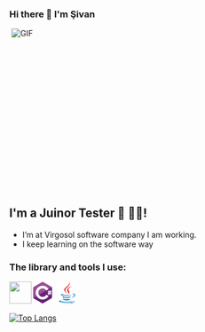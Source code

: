 ### Hi there 👋 I'm Şivan

<img align="right" alt="GIF" src="https://github.com/abhisheknaiidu/abhisheknaiidu/blob/master/code.gif?raw=true" width="500" height="320" />

## I'm a Juinor Tester  🚀 👨‍🎓!
- I’m at Virgosol software company I am working.
- I keep learning on the software way 

<h3 align="left">The library and tools I use:</h3>

<img src="https://raw.githubusercontent.com/devicons/devicon/master/icons/csharp/csharp-original.svg" alt="csharp" width="40" height="40"/> <img src="https://raw.githubusercontent.com/devicons/devicon/master/icons/java/java-original.svg" alt="java" width="40" height="40"/><img src="https://brandslogos.com/wp-content/uploads/images/large/html5-logo.png" align="left" height="40" width="40"></a>


[![Top Langs](https://github-readme-stats.vercel.app/api/top-langs/?username=sivanmiroglu)](https://github.com/sivvanmiroglu/github-readme-stats)


